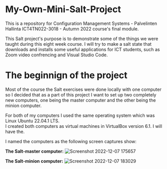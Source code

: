 # My-Own-Mini-Salt-Project
This is a repository for Configuration Management Systems - Palvelinten Hallinta ICT4TN022-3018 - Autumn 2022 course's final module.

This Salt project's purpose is to demonstrate some of the things we were taught during this eight week course. I will try to make a salt state that downloads and installs some useful applications for ICT students, such as Zoom video confrencing and Visual Studio Code.

# The beginnign of the project

Most of the course the Salt exercises were done locally with one computer so I decided that as a part of this project I want to set up two completely new computers, one being the master computer and the other being the minion computer.

For both of my computers I used the same operating system which was Linux Ubuntu 22.04.1 LTS. </br>
I created both computers as virtual machines in VirtualBox version 6.1. I will have the.

I named the computers as the following screen captures show:

__The Salt-master computer:__
![Screenshot 2022-12-07 175657](https://user-images.githubusercontent.com/116954333/206472816-d818a864-b447-4a3e-991e-b5ba9a0af243.png)

__The Salt-minion computer:__
![Screenshot 2022-12-07 183029](https://user-images.githubusercontent.com/116954333/206472854-0e088c31-2aa0-4d76-870c-71357ad60f5d.png)
















































































